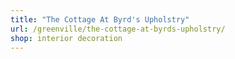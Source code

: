 ```yaml
---
title: "The Cottage At Byrd's Upholstry"
url: /greenville/the-cottage-at-byrds-upholstry/
shop: interior decoration
---
```

